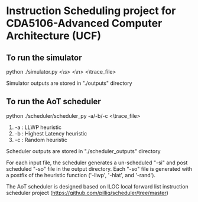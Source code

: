 # Instruction Scheduling project for CDA5106-Advanced Computer Architecture (UCF)


## To run the simulator

python ./simulator.py \<\s> <\n> <\trace_file>

Simulator outputs are stored in "./outputs" directory

## To run the AoT scheduler

python ./scheduler/scheduler_py -a/-b/-c <\trace_file>

1. -a : LLWP heuristic
2. -b : Highest Latency heuristic
3. -c : Random heuristic

Scheduler outputs are stored in "./scheduler_outputs" directory

For each input file, the scheduler generates a un-scheduled "-si" and post scheduled "-so" file in the output directory. Each "-so" file is generated with a postfix of the heuristic function ('-llwp', '-hlat', and '-rand').

The AoT scheduler is designed based on ILOC local forward list instruction scheduler project (https://github.com/pilliq/scheduler/tree/master)
